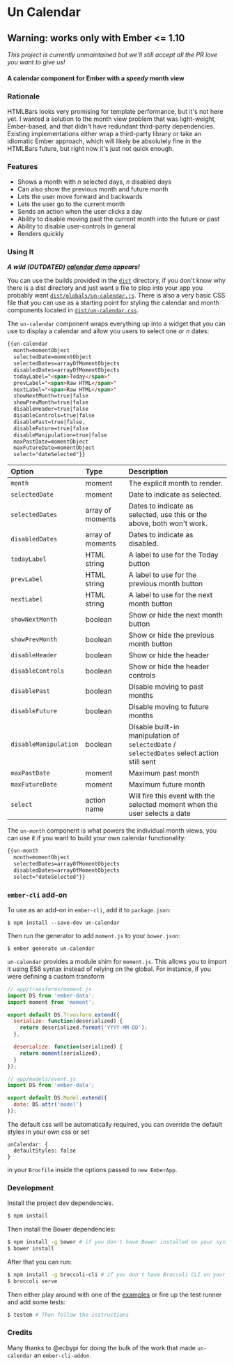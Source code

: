 # Un Calendar

## Warning: works only with Ember <= 1.10

*This project is currently unmaintained but we'll still accept all the PR love you want to give us!*

#### A calendar component for Ember with a _speedy_ month view

### Rationale

HTMLBars looks very promising for template performance, but it's not here yet.
I wanted a solution to the month view problem that was light-weight,
Ember-based, and that didn't have redundant third-party dependencies. Existing
implementations either wrap a third-party library or take an idiomatic Ember
approach, which will likely be absolutely fine in the HTMLBars future, but right
now it's just not quick enough.

### Features

- Shows a month with _n_ selected days, _n_ disabled days
- Can also show the previous month and future month
- Lets the user move forward and backwards
- Lets the user go to the current month
- Sends an action when the user clicks a day
- Ability to disable moving past the current month into the future or past
- Ability to disable user-controls in general
- Renders quickly

### Using It

_**A wild (OUTDATED) [calendar demo](http://emberjs.jsbin.com/komop/2/) appears!**_

You can use the builds provided in the [`dist`](/dist) directory, if you don't
know why there is a dist directory and just want a file to plop into your app
you probably want [`dist/globals/un-calendar.js`](/dist/globals/un-calendar.js). There is also
a very basic CSS file that you can use as a starting point for styling the
calendar and month components located in
[`dist/un-calendar.css`](/dist/un-calendar.css).

The `un-calendar` component wraps everything up into a widget that you can use
to display a calendar and allow you users to select one or _n_ dates:

```html
{{un-calendar
  month=momentObject
  selectedDate=momentObject
  selectedDates=arrayOfMomentObjects
  disabledDates=arrayOfMomentObjects
  todayLabel="<span>Today</span>"
  prevLabel="<span>Raw HTML</span>"
  nextLabel="<span>Raw HTML</span>"
  showNextMonth=true|false
  showPrevMonth=true|false
  disableHeader=true|false
  disableControls=true|false
  disablePast=true|false,
  disableFuture=true|false
  disableManipulation=true|false
  maxPastDate=momentObject
  maxFutureDate=momentObject
  select="dateSelected"}}
```

| Option            | Type             | Description                           |
|:------------------|:-----------------|:--------------------------------------|
| `month`           | moment           | The explicit month to render.         |
| `selectedDate`    | moment           | Date to indicate as selected.         |
| `selectedDates`   | array of moments | Dates to indicate as selected, use this or the above, both won't work. |
| `disabledDates`   | array of moments | Dates to indicate as disabled.        |
| `todayLabel`      | HTML string      | A label to use for the Today button   |
| `prevLabel`       | HTML string      | A label to use for the previous month button |
| `nextLabel`       | HTML string      | A label to use for the next month button |
| `showNextMonth`   | boolean          | Show or hide the next month button    |
| `showPrevMonth`   | boolean          | Show or hide the previous month button |
| `disableHeader`   | boolean          | Show or hide the header               |
| `disableControls` | boolean          | Show or hide the header controls      |
| `disablePast`     | boolean          | Disable moving to past months         |
| `disableFuture`   | boolean          | Disable moving to future months       |
| `disableManipulation` | boolean       | Disable built-in manipulation of `selectedDate` / `selectedDates` select action still sent |
| `maxPastDate`     | moment           | Maximum past month                    |
| `maxFutureDate`   | moment           | Maximum future month                  |
| `select`          | action name      | Will fire this event with the selected moment when the user selects a date |

The `un-month` component is what powers the individual month views, you can use
it if you want to build your own calendar functionality:

```html
{{un-month
  month=momentObject
  selectedDates=arrayOfMomentObjects
  disabledDates=arrayOfMomentObjects
  select="dateSelected"}}
```

### `ember-cli` add-on

To use as an add-on in `ember-cli`, add it to `package.json`:

```
$ npm install --save-dev un-calendar
```

Then run the generator to add `moment.js` to your `bower.json`:

```
$ ember generate un-calendar
```

`un-calendar` provides a module shim for `moment.js`. This allows you to import
it using ES6 syntax instead of relying on the global. For instance, if you were
defining a custom transform

```javascript
// app/transforms/moment.js
import DS from 'ember-data';
import moment from 'moment';

export default DS.Transform.extend({
  serialize: function(deserialized) {
    return deserialized.format('YYYY-MM-DD');
  },

  deserialize: function(serialized) {
    return moment(serialized);
  }
});

// app/models/event.js
import DS from 'ember-data';

export default DS.Model.extend({
  date: DS.attr('model')
});

```

The default css will be automatically required, you can override the default styles in your own css or set

```
unCalendar: {
  defaultStyles: false
}
```

in your `Brocfile` inside the options passed to `new EmberApp`.
### Development

Install the project dev dependencies.
```sh
$ npm install
```

Then install the Bower dependencies:

```sh
$ npm install -g bower # if you don't have Bower installed on your system
$ bower install
```

After that you can run:

```sh
$ npm install -g broccoli-cli # if you don't have Broccoli CLI on your system
$ broccoli serve
```

Then either play around with one of the [examples](/examples) or fire up the
test runner and add some tests:

```sh
$ testem # Then follow the instructions
```

### Credits

Many thanks to @ecbypi for doing the bulk of the work that made `un-calendar` an `ember-cli-addon`.
